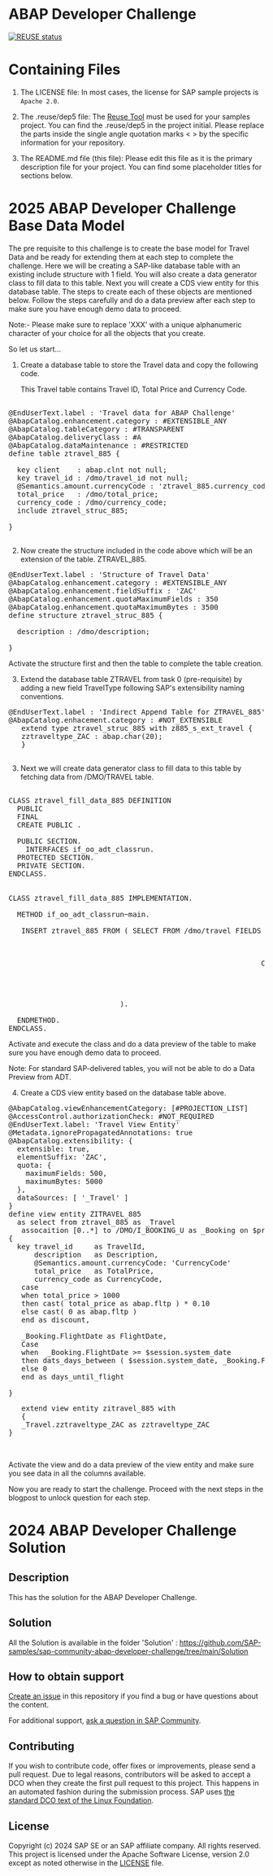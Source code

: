 # ABAP Developer Challenge
[![REUSE status](https://api.reuse.software/badge/github.com/Navjot-Singh718/sap-community-abap-developer-challenge)](https://api.reuse.software/info/github.com/Navjot-Singh718/sap-community-abap-developer-challenge)

# Containing Files

1. The LICENSE file:
In most cases, the license for SAP sample projects is `Apache 2.0`.

2. The .reuse/dep5 file: 
The [Reuse Tool](https://reuse.software/) must be used for your samples project. You can find the .reuse/dep5 in the project initial. Please replace the parts inside the single angle quotation marks < > by the specific information for your repository.

3. The README.md file (this file):
Please edit this file as it is the primary description file for your project. You can find some placeholder titles for sections below.

# 2025 ABAP Developer Challenge Base Data Model

The pre requisite to this challenge is to create the base model for Travel Data and be ready for extending them at each step to complete the challenge. Here we will be creating a SAP-like database table with an existing include structure with 1 field. You will also create a data generator class to fill data to this table. Next you will create a CDS view entity for this database table. The steps to create each of these objects are mentioned below. Follow the steps carefully and do a data preview after each step to make sure you have enough demo data to proceed. 

Note:- Please make sure to replace 'XXX' with a unique alphanumeric character of your choice for all the objects that you create.

So let us start...

1. Create a database table to store the Travel data and copy the following code.

   This Travel table contains Travel ID, Total Price and Currency Code.

<pre lang="ABAP">

@EndUserText.label : 'Travel data for ABAP Challenge'
@AbapCatalog.enhancement.category : #EXTENSIBLE_ANY
@AbapCatalog.tableCategory : #TRANSPARENT
@AbapCatalog.deliveryClass : #A
@AbapCatalog.dataMaintenance : #RESTRICTED
define table ztravel_885 {
 
  key client    : abap.clnt not null;
  key travel_id : /dmo/travel_id not null;
  @Semantics.amount.currencyCode : 'ztravel_885.currency_code'
  total_price   : /dmo/total_price;
  currency_code : /dmo/currency_code;
  include ztravel_struc_885;
 
}

</pre>

2.  Now create the structure included in the code above which will be an extension of the table.
    ZTRAVEL_885.
    
<pre lang="ABAP">
@EndUserText.label : 'Structure of Travel Data'
@AbapCatalog.enhancement.category : #EXTENSIBLE_ANY
@AbapCatalog.enhancement.fieldSuffix : 'ZAC'
@AbapCatalog.enhancement.quotaMaximumFields : 350
@AbapCatalog.enhancement.quotaMaximumBytes : 3500
define structure ztravel_struc_885 {
 
  description : /dmo/description;
 
}
</pre> 

Activate the structure first and then the table to complete the table creation.

3. Extend the database table ZTRAVEL from task 0 (pre-requisite) by adding a new field TravelType following SAP's extensibility naming conventions.
<pre lang="ABAP">
@EndUserText.label : 'Indirect Append Table for ZTRAVEL_885'
@AbapCatalog.enhacement.category : #NOT_EXTENSIBLE
   extend type ztravel_struc_885 with z885_s_ext_travel {
   zztraveltype_ZAC : abap.char(20);
   }
   </pre>

3.  Next we will create data generator class to fill data to this table by fetching data from 
    /DMO/TRAVEL table.
    

<pre lang="ABAP">

CLASS ztravel_fill_data_885 DEFINITION
  PUBLIC
  FINAL
  CREATE PUBLIC .
 
  PUBLIC SECTION.
    INTERFACES if_oo_adt_classrun.
  PROTECTED SECTION.
  PRIVATE SECTION.
ENDCLASS.
 
 
CLASS ztravel_fill_data_885 IMPLEMENTATION.
 
  METHOD if_oo_adt_classrun~main.
 
   INSERT ztravel_885 FROM ( SELECT FROM /dmo/travel FIELDS travel_id, 
                                                            total_price, 
                                                            currency_code, 
                                                            description,
                                                           CASE
                                                             WHEN total_price > 4500 THEN 'Business'
                                                             WHEN total_price > 3000 THEN 'Premium Economy'
                                                             ELSE 'Economy'
                                                             END
                          ).
 
  ENDMETHOD.
ENDCLASS.
</pre>

Activate and execute the class and do a data preview of the table to make sure you have enough demo data to proceed.

Note: For standard SAP-delivered tables, you will not be able to do a Data Preview from ADT.


4.  Create a CDS view entity based on the database table above.

<pre lang="ABAP">
@AbapCatalog.viewEnhancementCategory: [#PROJECTION_LIST]
@AccessControl.authorizationCheck: #NOT_REQUIRED
@EndUserText.label: 'Travel View Entity'
@Metadata.ignorePropagatedAnnotations: true
@AbapCatalog.extensibility: {
  extensible: true,
  elementSuffix: 'ZAC',
  quota: {
    maximumFields: 500,
    maximumBytes: 5000
  },
  dataSources: [ '_Travel' ]
}
define view entity ZITRAVEL_885
  as select from ztravel_885 as _Travel
   assocaition [0..*] to /DMO/I_BOOKING_U as _Booking on $projection/TravelId = _Booking.TravelID
{
  key travel_id     as TravelId,
      description   as Description,
      @Semantics.amount.currencyCode: 'CurrencyCode'
      total_price   as TotalPrice,
      currency_code as CurrencyCode,
   case 
   when total_price > 1000
   then cast( total_price as abap.fltp ) * 0.10
   else cast( 0 as abap.fltp )
   end as discount,
   
   _Booking.FlightDate as FlightDate,
   Case
   when  _Booking.FlightDate >= $session.system_date
   then dats_days_between ( $session.system_date, _Booking.FlightDate )
   else 0
   end as days_until_flight
   
}
</pre>

<pre lang="ABAP">
   extend view entity zitravel_885 with
   {
   _Travel.zztraveltype_ZAC as zztraveltype_ZAC
}

   </pre>
Activate the view and do a data preview of the view entity and make sure you see data in all the columns available.

Now you are ready to start the challenge. Proceed with the next steps in the blogpost to unlock question for each step.


# 2024 ABAP Developer Challenge Solution
<!-- Please include descriptive title -->

<!--- Register repository https://api.reuse.software/register, then add REUSE badge:
[![REUSE status](https://api.reuse.software/badge/github.com/SAP-samples/REPO-NAME)](https://api.reuse.software/info/github.com/SAP-samples/REPO-NAME)
-->

## Description
This has the solution for the ABAP Developer Challenge.

## Solution
All the Solution is available in the folder 'Solution' : https://github.com/SAP-samples/sap-community-abap-developer-challenge/tree/main/Solution


## How to obtain support
[Create an issue](https://github.com/SAP-samples/<repository-name>/issues) in this repository if you find a bug or have questions about the content.
 
For additional support, [ask a question in SAP Community](https://answers.sap.com/questions/ask.html).

## Contributing
If you wish to contribute code, offer fixes or improvements, please send a pull request. Due to legal reasons, contributors will be asked to accept a DCO when they create the first pull request to this project. This happens in an automated fashion during the submission process. SAP uses [the standard DCO text of the Linux Foundation](https://developercertificate.org/).

## License
Copyright (c) 2024 SAP SE or an SAP affiliate company. All rights reserved. This project is licensed under the Apache Software License, version 2.0 except as noted otherwise in the [LICENSE](LICENSE) file.
